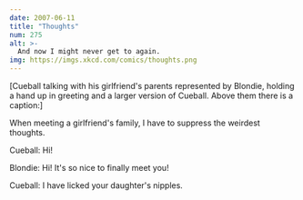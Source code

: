 ```yaml
---
date: 2007-06-11
title: "Thoughts"
num: 275
alt: >-
  And now I might never get to again.
img: https://imgs.xkcd.com/comics/thoughts.png
---
```

[Cueball talking with his girlfriend's parents represented by Blondie, holding a hand up in greeting and a larger version of Cueball. Above them there is a caption:]

When meeting a girlfriend's family, I have to suppress the weirdest thoughts.

Cueball: Hi!

Blondie: Hi! It's so nice to finally meet you!

Cueball: I have licked your daughter's nipples.